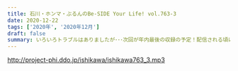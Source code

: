 ```yaml
---
title: 石川・ホンマ・ぶるんのBe-SIDE Your Life! vol.763-3
date: 2020-12-22
tags: ['2020年', '2020年12月']
draft: false
summary: いろいろトラブルはありましたが･･･次回が年内最後の収録の予定！配信される頃には･･･新年!?
---
```


http://project-phi.ddo.jp/ishikawa/ishikawa763_3.mp3
